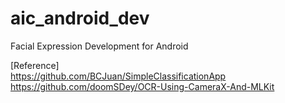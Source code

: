 # aic_android_dev

Facial Expression Development for Android <br>

[Reference] <br>
https://github.com/BCJuan/SimpleClassificationApp <br>
https://github.com/doomSDey/OCR-Using-CameraX-And-MLKit <br>